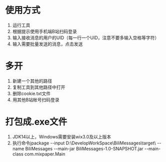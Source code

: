 # 使用方式
1. 运行工具
2. 根据提示使用手机端B站扫码登录
3. 输入接收消息的用户的UID（每一行一个UID，注意不要多输入空格等字符）
4. 输入需要批量发送的消息，点击发送

# 多开
1. 新建一个其他的路径
2. 复制工具到其他路径中打开
3. 删除cookie.txt文件
4. 用其他B站帐号扫码登录

# 打包成.exe文件
1. JDK14以上，Windows需要安装wix3.0及以上版本
2. 执行命令jpackage --input D:\DevelopWorkSpace\BiliMessages\target\ --name BiliMessages --main-jar BiliMessages-1.0-SNAPSHOT.jar --main-class com.mixpaper.Main